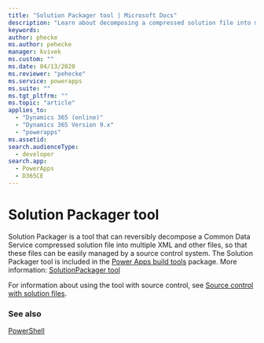 ```yaml
---
title: "Solution Packager tool | Microsoft Docs"
description: "Learn about decomposing a compressed solution file into multiple files for source code revision control."
keywords: 
author: phecke
ms.author: pehecke
manager: kvivek
ms.custom: ""
ms.date: 04/13/2020
ms.reviewer: "pehecke"
ms.service: powerapps
ms.suite: ""
ms.tgt_pltfrm: ""
ms.topic: "article"
applies_to: 
  - "Dynamics 365 (online)"
  - "Dynamics 365 Version 9.x"
  - "powerapps"
ms.assetid: 
search.audienceType: 
  - developer
search.app: 
  - PowerApps
  - D365CE
---
```


# Solution Packager tool

Solution Packager is a tool that can reversibly decompose a Common Data Service compressed solution file into multiple XML and other files, so that these files can be easily managed by a source control system. The Solution Packager tool is included in the [Power Apps build tools](devops-build-tools.md) package. More information: [SolutionPackager tool](../developer/common-data-service/compress-extract-solution-file-solutionpackager.md)

For information about using the tool with source control, see [Source control with solution files](../developer/common-data-service/use-source-control-solution-files.md).

### See also

[PowerShell](powershell-api.md)

<!--
### See also

[ALM for developers](alm-for-developers.md)  
[Use Power Apps build tools with Azure DevOps](devops-build-tools.md)  
[Power Apps component framework](component-framework.md)  
[Plug-ins](plugin-component.md)  
[Web resources](web-resource-component.md)  
[Configuration Migration and Package Deployer tools](configure-and-deploy-tools.md)  
[Online Management API (REST) to manage environments](online-management-api.md)  
[Work with solutions using the APIs](solution-api.md)  
-->